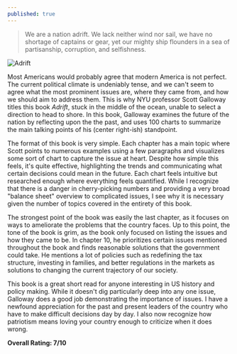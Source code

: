 ```yaml
---
published: true
---
```

> We are a nation adrift. We lack neither wind nor sail, we have no shortage of captains or gear, yet our mighty ship flounders in a sea of partisanship, corruption, and selfishness.

![Adrift](https://images-na.ssl-images-amazon.com/images/S/compressed.photo.goodreads.com/books/1660051646i/60751795.jpg)

Most Americans would probably agree that modern America is not perfect. The current political climate is undeniably tense, and we can't seem to agree what the most prominent issues are, where they came from, and how we should aim to address them. This is why NYU professor Scott Galloway titles this book _Adrift_, stuck in the middle of the ocean, unable to select a direction to head to shore. In this book, Galloway examines the future of the nation by reflecting upon the the past, and uses 100 charts to summarize the main talking points of his (center right-ish) standpoint.

The format of this book is very simple. Each chapter has a main topic where Scott points to numerous examples using a few paragraphs and visualizes some sort of chart to capture the issue at heart. Despite how simple this feels, it's quite effective, highlighting the trends and communicating what certain decisions could mean in the future. Each chart feels intuitive but researched enough where everything feels quantified. While I recognize that there is a danger in cherry-picking numbers and providing a very broad "balance sheet" overview to complicated issues, I see why it is necessary given the number of topics covered in the entirety of this book.

The strongest point of the book was easily the last chapter, as it focuses on ways to ameliorate the problems that the country faces. Up to this point, the tone of the book is grim, as the book only focused on listing the issues and how they came to be. In chapter 10, he prioritizes certain issues mentioned throughout the book and finds reasonable solutions that the government could take. He mentions a lot of policies such as redefining the tax structure, investing in families, and better regulations in the markets as solutions to changing the current trajectory of our society.

This book is a great short read for anyone interesting in US history and policy making. While it doesn't dig particularly deep into any one issue, Galloway does a good job demonstrating the importance of issues. I have a newfound appreciation for the past and present leaders of the country who have to make difficult decisions day by day. I also now recognize how patriotism means loving your country enough to criticize when it does wrong.

**Overall Rating: 7/10**
